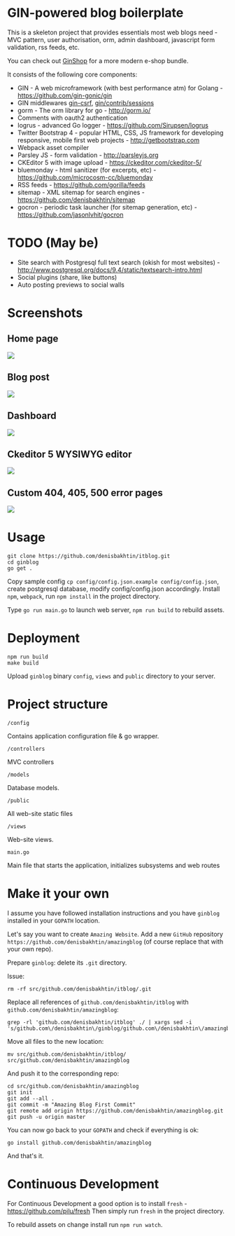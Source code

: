 GIN-powered blog boilerplate
===============

This is a skeleton project that provides essentials most web blogs need - MVC pattern, user authorisation, orm, admin dashboard, javascript form validation, rss feeds, etc.

You can check out [GinShop](https://github.com/denisbakhtin/ginshop) for a more modern e-shop bundle.

It consists of the following core components:

- GIN - A web microframework (with best performance atm) for Golang - https://github.com/gin-gonic/gin
- GIN middlewares [gin-csrf](https://github.com/utrack/gin-csrf), [gin/contrib/sessions](https://github.com/gin-gonic/contrib/tree/master/sessions)
- gorm - The orm library for go - http://gorm.io/
- Comments with oauth2 authentication
- logrus - advanced Go logger - https://github.com/Sirupsen/logrus
- Twitter Bootstrap 4 - popular HTML, CSS, JS framework for developing responsive, mobile first web projects - http://getbootstrap.com
- Webpack asset compiler
- Parsley JS - form validation - http://parsleyjs.org
- CKEditor 5 with image upload - https://ckeditor.com/ckeditor-5/
- bluemonday - html sanitizer (for excerpts, etc) - https://github.com/microcosm-cc/bluemonday
- RSS feeds - https://github.com/gorilla/feeds
- sitemap - XML sitemap for search engines - https://github.com/denisbakhtin/sitemap
- gocron - periodic task launcher (for sitemap generation, etc) - https://github.com/jasonlvhit/gocron

# TODO (May be)
- Site search with Postgresql full text search (okish for most websites) - http://www.postgresql.org/docs/9.4/static/textsearch-intro.html
- Social plugins (share, like buttons)
- Auto posting previews to social walls

# Screenshots
## Home page
![](/public/images/screenshot_home.jpg)
## Blog post
![](/public/images/screenshot_post.jpg)
## Dashboard
![](/public/images/screenshot_dashboard.jpg)
## Ckeditor 5 WYSIWYG editor
![](/public/images/screenshot_editor.jpg)
## Custom 404, 405, 500 error pages
![](/public/images/screenshot_error.jpg)

# Usage
```
git clone https://github.com/denisbakhtin/itblog.git
cd ginblog
go get .
```
Copy sample config `cp config/config.json.example config/config.json`, create postgresql database, modify config/config.json accordingly.
Install `npm`, `webpack`, run `npm install` in the project directory.

Type `go run main.go` to launch web server, `npm run build` to rebuild assets.

# Deployment
```
npm run build
make build
```
Upload `ginblog` binary `config`, `views` and `public` directory to your server.

# Project structure

`/config`

Contains application configuration file & go wrapper.

`/controllers`

MVC controllers

`/models`

Database models.

`/public`

All web-site static files

`/views`

Web-site views.

`main.go`

Main file that starts the application, initializes subsystems and web routes

# Make it your own

I assume you have followed installation instructions and you have `ginblog` installed in your `GOPATH` location.

Let's say you want to create `Amazing Website`. Add a new `GitHub` repository `https://github.com/denisbakhtin/amazingblog` (of course replace that with your own repo).

Prepare `ginblog`: delete its `.git` directory.

Issue:

```
rm -rf src/github.com/denisbakhtin/itblog/.git
```

Replace all references of `github.com/denisbakhtin/itblog` with `github.com/denisbakhtin/amazingblog`:

```
grep -rl 'github.com/denisbakhtin/itblog' ./ | xargs sed -i 's/github.com\/denisbakhtin\/ginblog/github.com\/denisbakhtin\/amazingblog/g'
```

Move all files to the new location:

```
mv src/github.com/denisbakhtin/itblog/ src/github.com/denisbakhtin/amazingblog
```

And push it to the corresponding repo:

```
cd src/github.com/denisbakhtin/amazingblog
git init
git add --all .
git commit -m "Amazing Blog First Commit"
git remote add origin https://github.com/denisbakhtin/amazingblog.git
git push -u origin master
```

You can now go back to your `GOPATH` and check if everything is ok:

```
go install github.com/denisbakhtin/amazingblog
```

And that's it.

# Continuous Development

For Continuous Development a good option is to install `fresh` - https://github.com/pilu/fresh
Then simply run `fresh` in the project directory.

To rebuild assets on change install run `npm run watch`.